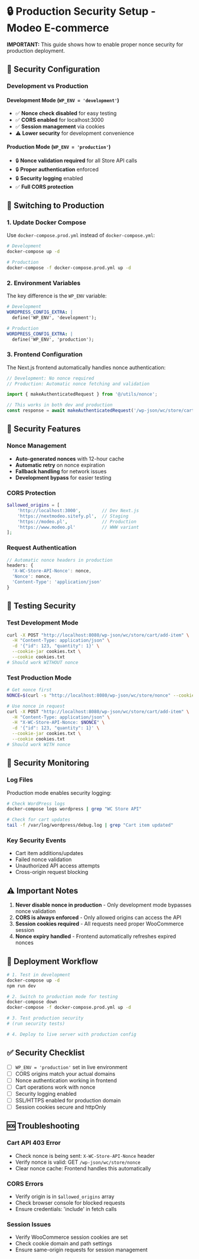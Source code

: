 # 🔒 Production Security Setup - Modeo E-commerce

**IMPORTANT:** This guide shows how to enable proper nonce security for production deployment.

## 🔧 Security Configuration

### Development vs Production

#### Development Mode (`WP_ENV = 'development'`)
- ✅ **Nonce check disabled** for easy testing
- ✅ **CORS enabled** for localhost:3000
- ✅ **Session management** via cookies
- ⚠️ **Lower security** for development convenience

#### Production Mode (`WP_ENV = 'production'`)
- 🔒 **Nonce validation required** for all Store API calls
- 🔒 **Proper authentication** enforced
- 🔒 **Security logging** enabled
- ✅ **Full CORS protection**

## 🚀 Switching to Production

### 1. Update Docker Compose
Use `docker-compose.prod.yml` instead of `docker-compose.yml`:

```bash
# Development
docker-compose up -d

# Production  
docker-compose -f docker-compose.prod.yml up -d
```

### 2. Environment Variables
The key difference is the `WP_ENV` variable:

```yaml
# Development
WORDPRESS_CONFIG_EXTRA: |
  define('WP_ENV', 'development');

# Production
WORDPRESS_CONFIG_EXTRA: |
  define('WP_ENV', 'production');
```

### 3. Frontend Configuration
The Next.js frontend automatically handles nonce authentication:

```typescript
// Development: No nonce required
// Production: Automatic nonce fetching and validation

import { makeAuthenticatedRequest } from '@/utils/nonce';

// This works in both dev and production
const response = await makeAuthenticatedRequest('/wp-json/wc/store/cart');
```

## 🔐 Security Features

### Nonce Management
- **Auto-generated nonces** with 12-hour cache
- **Automatic retry** on nonce expiration  
- **Fallback handling** for network issues
- **Development bypass** for easier testing

### CORS Protection
```php
$allowed_origins = [
    'http://localhost:3000',        // Dev Next.js
    'https://nextmodeo.sitefy.pl',  // Staging
    'https://modeo.pl',             // Production
    'https://www.modeo.pl'          // WWW variant
];
```

### Request Authentication
```typescript
// Automatic nonce headers in production
headers: {
  'X-WC-Store-API-Nonce': nonce,
  'Nonce': nonce,
  'Content-Type': 'application/json'
}
```

## 🧪 Testing Security

### Test Development Mode
```bash
curl -X POST "http://localhost:8080/wp-json/wc/store/cart/add-item" \
  -H "Content-Type: application/json" \
  -d '{"id": 123, "quantity": 1}' \
  --cookie-jar cookies.txt \
  --cookie cookies.txt
# Should work WITHOUT nonce
```

### Test Production Mode
```bash
# Get nonce first
NONCE=$(curl -s "http://localhost:8080/wp-json/wc/store/nonce" --cookie cookies.txt | jq -r '.nonce')

# Use nonce in request
curl -X POST "http://localhost:8080/wp-json/wc/store/cart/add-item" \
  -H "Content-Type: application/json" \
  -H "X-WC-Store-API-Nonce: $NONCE" \
  -d '{"id": 123, "quantity": 1}' \
  --cookie-jar cookies.txt \
  --cookie cookies.txt
# Should work WITH nonce
```

## 🚨 Security Monitoring

### Log Files
Production mode enables security logging:

```bash
# Check WordPress logs
docker-compose logs wordpress | grep "WC Store API"

# Check for cart updates
tail -f /var/log/wordpress/debug.log | grep "Cart item updated"
```

### Key Security Events
- Cart item additions/updates
- Failed nonce validation
- Unauthorized API access attempts
- Cross-origin request blocking

## ⚠️ Important Notes

1. **Never disable nonce in production** - Only development mode bypasses nonce validation
2. **CORS is always enforced** - Only allowed origins can access the API
3. **Session cookies required** - All requests need proper WooCommerce session
4. **Nonce expiry handled** - Frontend automatically refreshes expired nonces

## 🔄 Deployment Workflow

```bash
# 1. Test in development
docker-compose up -d
npm run dev

# 2. Switch to production mode for testing  
docker-compose down
docker-compose -f docker-compose.prod.yml up -d

# 3. Test production security
# (run security tests)

# 4. Deploy to live server with production config
```

## ✅ Security Checklist

- [ ] `WP_ENV = 'production'` set in live environment
- [ ] CORS origins match your actual domains  
- [ ] Nonce authentication working in frontend
- [ ] Cart operations work with nonce
- [ ] Security logging enabled
- [ ] SSL/HTTPS enabled for production domain
- [ ] Session cookies secure and httpOnly

## 🆘 Troubleshooting

### Cart API 403 Error
- Check nonce is being sent: `X-WC-Store-API-Nonce` header
- Verify nonce is valid: GET `/wp-json/wc/store/nonce`
- Clear nonce cache: Frontend handles this automatically

### CORS Errors  
- Verify origin is in `$allowed_origins` array
- Check browser console for blocked requests
- Ensure credentials: 'include' in fetch calls

### Session Issues
- Verify WooCommerce session cookies are set
- Check cookie domain and path settings
- Ensure same-origin requests for session management